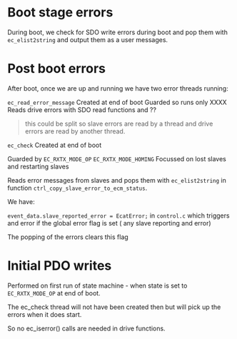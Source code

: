 # Boot stage errors

During boot, we check for SDO write errors during boot and pop them with `ec_elist2string` and output them as a user
messages.

# Post boot errors

After boot, once we are up and running we have two error threads running:

`ec_read_error_message`
Created at end of boot
Guarded so runs only XXXX
Reads drive errors with SDO read functions and ??

> this could be split so slave errors are read by a thread and drive errors are read by another thread.


`ec_check`
Created at end of boot

Guarded by `EC_RXTX_MODE_OP` `EC_RXTX_MODE_HOMING`
Focussed on lost slaves and restarting slaves

Reads error messages from slaves and pops them with `ec_elist2string` in function `ctrl_copy_slave_error_to_ecm_status`.

We have:

`event_data.slave_reported_error = EcatError;` in `control.c` which triggers and error if the global error flag is set (
any slave
reporting and error)

The popping of the errors clears this flag

# Initial PDO writes

Performed on first run of state machine - when state is set to `EC_RXTX_MODE_OP` at end of boot.

The ec_check thread will not have been created then but will pick up the errors when it does start.

So no ec_iserror() calls are needed in drive functions.


